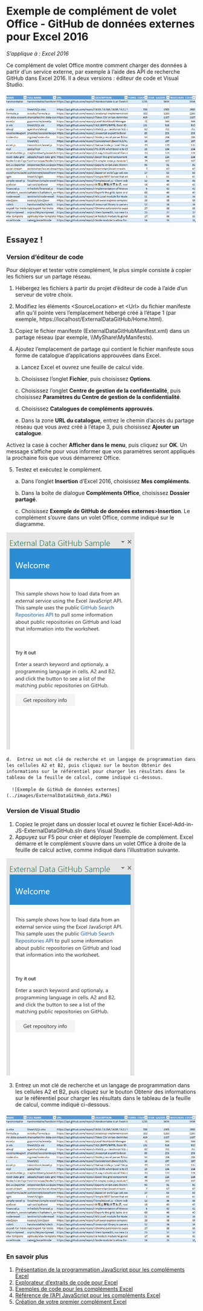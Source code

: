 # <a name="external-data-from-github-task-pane-add-in-sample-for-excel-2016"></a>Exemple de complément de volet Office - GitHub de données externes pour Excel 2016

_S’applique à : Excel 2016_

Ce complément de volet Office montre comment charger des données à partir d’un service externe, par exemple à l’aide des API de recherche GitHub dans Excel 2016. Il a deux versions : éditeur de code et Visual Studio.

![Exemple de GitHub de données externes](../images/ExternalDataGitHub_data.PNG)

## <a name="try-it-out"></a>Essayez !
### <a name="code-editor-version"></a>Version d’éditeur de code

Pour déployer et tester votre complément, le plus simple consiste à copier les fichiers sur un partage réseau.

1.  Hébergez les fichiers à partir du projet d’éditeur de code à l’aide d’un serveur de votre choix.
2.  Modifiez les éléments \<SourceLocation\> et \<Url\> du fichier manifeste afin qu’il pointe vers l’emplacement hébergé créé à l’étape 1 (par exemple, https://localhost/ExternalDataGitHub/Home.html).
3.  Copiez le fichier manifeste (ExternalDataGitHubManifest.xml) dans un partage réseau (par exemple, \\\MyShare\MyManifests).
4.  Ajoutez l’emplacement de partage qui contient le fichier manifeste sous forme de catalogue d’applications approuvées dans Excel.

    a.  Lancez Excel et ouvrez une feuille de calcul vide.

    b.  Choisissez l’onglet **Fichier**, puis choisissez **Options**.

    c.  Choisissez l’onglet **Centre de gestion de la confidentialité**, puis choisissez **Paramètres du Centre de gestion de la confidentialité**.

    d.  Choisissez **Catalogues de compléments approuvés**.

    e.  Dans la zone **URL du catalogue**, entrez le chemin d’accès du partage réseau que vous avez créé à l’étape 3, puis choisissez **Ajouter un catalogue**.

   Activez la case à cocher **Afficher dans le menu**, puis cliquez sur **OK**. Un message s’affiche pour vous informer que vos paramètres seront appliqués la prochaine fois que vous démarrerez Office.

5.  Testez et exécutez le complément.

    a.  Dans l’onglet **Insertion** d’Excel 2016, choisissez **Mes compléments**.

    b.  Dans la boîte de dialogue **Compléments Office**, choisissez **Dossier partagé**.

    c.  Choisissez **Exemple de GitHub de données externes**>**Insertion**. Le complément s’ouvre dans un volet Office, comme indiqué sur le diagramme.

   ![Exemple de GitHub de données externes](../images/ExternalDataGitHub_taskpane.PNG)

    d.  Entrez un mot clé de recherche et un langage de programmation dans les cellules A2 et B2, puis cliquez sur le bouton Obtenir des informations sur le référentiel pour charger les résultats dans le tableau de la feuille de calcul, comme indiqué ci-dessous.

      ![Exemple de GitHub de données externes](../images/ExternalDataGitHub_data.PNG)

### <a name="visual-studio-version"></a>Version de Visual Studio
1.  Copiez le projet dans un dossier local et ouvrez le fichier Excel-Add-in-JS-ExternalDataGitHub.sln dans Visual Studio.
2.  Appuyez sur F5 pour créer et déployer l’exemple de complément. Excel démarre et le complément s’ouvre dans un volet Office à droite de la feuille de calcul active, comme indiqué dans l’illustration suivante.

  ![Exemple de GitHub de données externes](../images/ExternalDataGitHub_taskpane.PNG)

3.  Entrez un mot clé de recherche et un langage de programmation dans les cellules A2 et B2, puis cliquez sur le bouton Obtenir des informations sur le référentiel pour charger les résultats dans le tableau de la feuille de calcul, comme indiqué ci-dessous.

  ![Exemple de GitHub de données externes](../images/ExternalDataGitHub_data.PNG)


### <a name="learn-more"></a>En savoir plus

1.  [Présentation de la programmation JavaScript pour les compléments Excel](https://github.com/OfficeDev/office-js-docs/blob/master/excel/excel-add-ins-programming-overview.md)
2.  [Explorateur d’extraits de code pour Excel](http://officesnippetexplorer.azurewebsites.net/#/snippets/excel)
3.  [Exemples de code pour les compléments Excel](https://github.com/OfficeDev/office-js-docs/blob/master/excel/excel-add-ins-code-samples.md)
4.  [Référence de l’API JavaScript pour les compléments Excel](https://github.com/OfficeDev/office-js-docs/blob/master/excel/excel-add-ins-javascript-reference.md)
5.  [Création de votre premier complément Excel](https://github.com/OfficeDev/office-js-docs/blob/master/excel/build-your-first-excel-add-in.md)